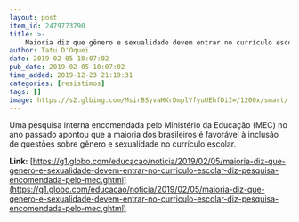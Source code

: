 ```yaml
---
layout: post
item_id: 2479773790
title: >-
    Maioria diz que gênero e sexualidade devem entrar no currículo escolar, diz pesquisa encomendada pelo MEC
author: Tatu D'Oquei
date: 2019-02-05 10:07:02
pub_date: 2019-02-05 10:07:02
time_added: 2019-12-23 21:19:31
categories: [resistimos]
tags: []
image: https://s2.glbimg.com/MsirBSyvaHKrDmplYfyuUEhfDiI=/1200x/smart/filters:cover():strip_icc()/s01.video.glbimg.com/x720/7354248.jpg
---
```


Uma pesquisa interna encomendada pelo Ministério da Educação (MEC) no ano passado apontou que a maioria dos brasileiros é favorável à inclusão de questões sobre gênero e sexualidade no currículo escolar.

**Link:** [https://g1.globo.com/educacao/noticia/2019/02/05/maioria-diz-que-genero-e-sexualidade-devem-entrar-no-curriculo-escolar-diz-pesquisa-encomendada-pelo-mec.ghtml](https://g1.globo.com/educacao/noticia/2019/02/05/maioria-diz-que-genero-e-sexualidade-devem-entrar-no-curriculo-escolar-diz-pesquisa-encomendada-pelo-mec.ghtml)

